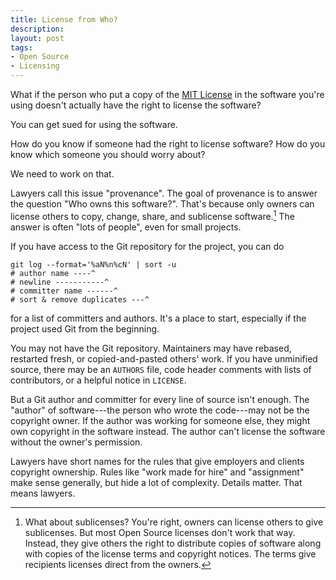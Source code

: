 ```yaml
---
title: License from Who?
description:
layout: post
tags:
- Open Source
- Licensing
---
```


What if the person who put a copy of the [MIT License] in the software you're using doesn't actually have the right to license the software?

[MIT License]: https://spdx.org/licenses/MIT

You can get sued for using the software.

How do you know if someone had the right to license software? How do you know which someone you should worry about?

We need to work on that.

<!--jump-->

Lawyers call this issue "provenance". The goal of provenance is to answer the question "Who owns this software?". That's because only owners can license others to copy, change, share, and sublicense software.[^1] The answer is often "lots of people", even for small projects.

If you have access to the Git repository for the project, you can do

    git log --format='%aN%n%cN' | sort -u
    # author name ----^
    # newline -----------^
    # committer name ------^
    # sort & remove duplicates ---^

for a list of committers and authors. It's a place to start, especially if the project used Git from the beginning.

You may not have the Git repository. Maintainers may have rebased, restarted fresh, or copied-and-pasted others' work. If you have unminified source, there may be an `AUTHORS` file, code header comments with lists of contributors, or a helpful notice in `LICENSE`.

But a Git author and committer for every line of source isn't enough. The "author" of software---the person who wrote the code---may not be the copyright owner. If the author was working for someone else, they might own copyright in the software instead. The author can't license the software without the owner's permission.

Lawyers have short names for the rules that give employers and clients copyright ownership. Rules like "work made for hire" and "assignment" make sense generally, but hide a lot of complexity. Details matter. That means lawyers.

[^1]: What about sublicenses? You're right, owners can license others to give sublicenses. But most Open Source licenses don't work that way. Instead, they give others the right to distribute copies of software along with copies of the license terms and copyright notices. The terms give recipients licenses direct from the owners.

